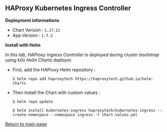 ## HAProxy Kubernetes Ingress Controller

**Deployment informations**

- Chart Version : `1.17.11`
- App Version : `1.7.3`

**Install with Helm**

*In this lab, HAProxy Ingress Controller is deployed during cluster bootstrap using k0s Helm Charts deployer.*

* First, add the HAProxy Helm repository :

  ```shell
  $ helm repo add haproxytech https://haproxytech.github.io/helm-charts
  ```

* Then install the Chart with custom values :

  ```shell
  $ helm repo update

  $ helm install kubernetes-ingress haproxytech/kubernetes-ingress --create-namespace --namespace ingress -f chart-values.yml
  ```

[Return to main page](../../README.md)
